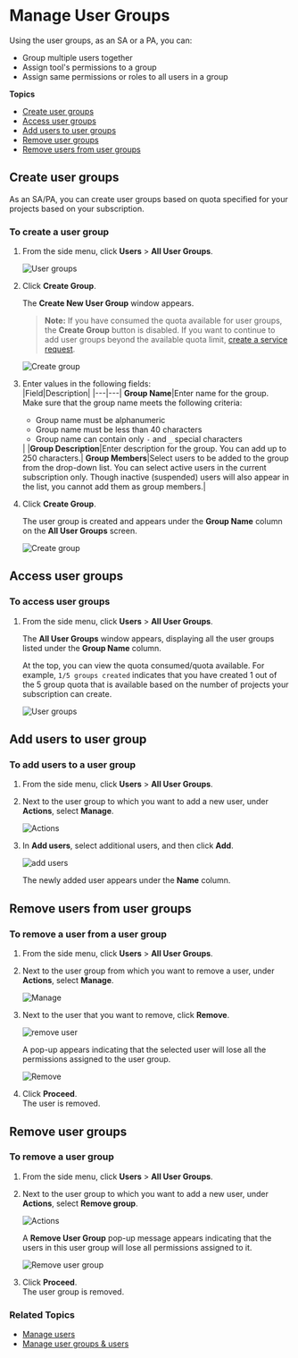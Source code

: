 # Manage User Groups

Using the user groups, as an SA or a PA, you can:
- Group multiple users together
- Assign tool's permissions to a group
- Assign same permissions or roles to all users in a group

**Topics**

- [Create user groups](#create-user-groups)
- [Access user groups](#access-user-groups)
- [Add users to user groups](#add-users-to-user-groups)
- [Remove user groups](#remove-user-groups)
- [Remove users from user groups](#remove-users-from-user-groups)

## Create user groups

As an SA/PA, you can create user groups based on quota specified for your projects based on your subscription.  

### To create a user group
1. From the side menu, click **Users** > **All User Groups**. 

   ![User groups](./images/user-groups-view.png)

1. Click **Create Group**.  

   The **Create New User Group** window appears.  

   >**Note:** If you have consumed the quota available for user groups, the **Create Group** button is disabled. If you want to continue to add user groups beyond the available quota limit, [create a service request](https://jira.ship.gov.sg/servicedesk/customer/portal/11).

   ![Create group](./images/user-groups-create.png)

1. Enter values in the following fields:     
   |Field|Description|
   |---|---|
   **Group Name**|Enter name for the group. Make sure that the group name meets the following criteria: <ul><li>Group name must be alphanumeric</li><li>Group name must be less than 40 characters</li><li>Group name can contain only `-` and `_` special characters</li></ul>|
   |**Group Description**|Enter description for the group. You can add up to 250 characters.|
   **Group Members**|Select users to be added to the group from the drop-down list. You can select active users in the current subscription only. Though inactive (suspended) users will also appear in the list, you cannot add them as group members.|

1. Click **Create Group**.  

   The user group is created and appears under the **Group Name** column on the **All User Groups** screen. 

   ![Create group](./images/all-user-groups.png)

## Access user groups

### To access user groups

1. From the side menu, click **Users** > **All User Groups**.  

   The **All User Groups** window appears, displaying all the user groups listed under the **Group Name** column.  
   
   At the top, you can view the quota consumed/quota available. For example, `1/5 groups created` indicates that you have created 1 out of the 5 group quota that is available based on the number of projects your subscription can create.

   ![User groups](./images/all-user-groups.png)

## Add users to user group

### To add users to a user group

1. From the side menu, click **Users** > **All User Groups**.
1. Next to the user group to which you want to add a new user, under **Actions**, select **Manage**.   

   ![Actions](./images/user-group-actions.png)

1. In **Add users**, select additional users, and then click **Add**.  

   ![add users](./images/user-groups-add-users.png)

   The newly added user appears under the **Name** column.

## Remove users from user groups

### To remove a user from a user group
1. From the side menu, click **Users** > **All User Groups**.
1. Next to the user group from which you want to remove a user, under **Actions**, select **Manage**.

   ![Manage](./images/user-group-actions.png)

1. Next to the user that you want to remove, click **Remove**.  

   ![remove user](./images/user-group-users.png)

   A pop-up appears indicating that the selected user will lose all the permissions assigned to the user group.  

   ![Remove](./images/user-group-user-remove.png)

1. Click **Proceed**.  
   The user is removed.


## Remove user groups

### To remove a user group
1. From the side menu, click **Users** > **All User Groups**.
1. Next to the user group to which you want to add a new user, under **Actions**, select **Remove group**.  

   ![Actions](./images/user-group-actions.png)

   A **Remove User Group** pop-up message appears indicating that the users in this user group will lose all permissions assigned to it.  

   ![Remove user group](./images/user-group-remove.png)

1. Click **Proceed**.  
   The user group is removed. 

### Related Topics
- [Manage users](manage-users)
- [Manage user groups & users](manage-user-groups-and-users)